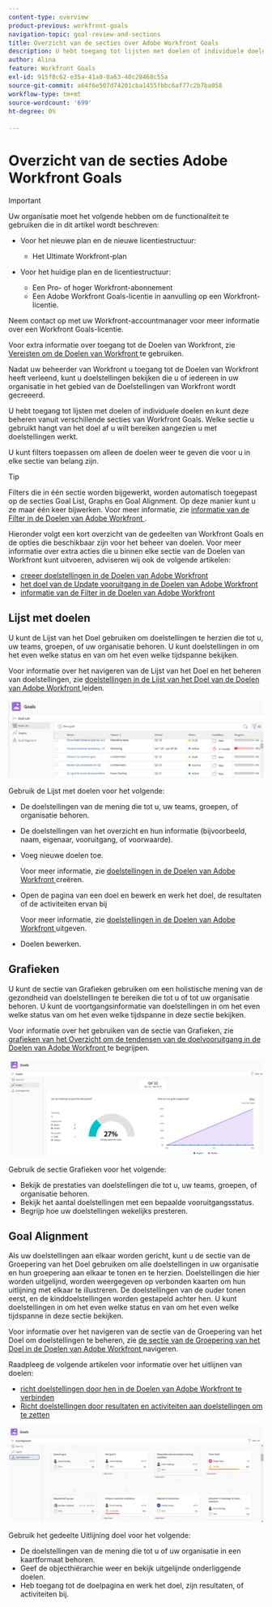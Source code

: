 ```yaml
---
content-type: overview
product-previous: workfront-goals
navigation-topic: goal-review-and-sections
title: Overzicht van de secties over Adobe Workfront Goals
description: U hebt toegang tot lijsten met doelen of individuele doelen en kunt deze beheren vanuit verschillende secties van Adobe Workfront Goals. Welke sectie u gebruikt hangt van het doel af u wilt bereiken wanneer u met doelstellingen werkt.
author: Alina
feature: Workfront Goals
exl-id: 915f8c62-e35a-41a0-8a63-40c28468c55a
source-git-commit: a64f6e507d74201cba1455fbbc6af77c2b7ba058
workflow-type: tm+mt
source-wordcount: '699'
ht-degree: 0%

---
```


# Overzicht van de secties Adobe Workfront Goals

<!--Audited for P&P only: 4/2025-->

>[!IMPORTANT]
>
>Uw organisatie moet het volgende hebben om de functionaliteit te gebruiken die in dit artikel wordt beschreven:
>
>* Voor het nieuwe plan en de nieuwe licentiestructuur:
>
>   * Het Ultimate Workfront-plan
>    
>* Voor het huidige plan en de licentiestructuur:
>
>   * Een Pro- of hoger Workfront-abonnement
>   * Een Adobe Workfront Goals-licentie in aanvulling op een Workfront-licentie.
>
>Neem contact op met uw Workfront-accountmanager voor meer informatie over een Workfront Goals-licentie.
> 
>Voor extra informatie over toegang tot de Doelen van Workfront, zie [ Vereisten om de Doelen van Workfront ](/help/quicksilver/workfront-goals/goal-management/access-needed-for-wf-goals.md) te gebruiken.

Nadat uw beheerder van Workfront u toegang tot de Doelen van Workfront heeft verleend, kunt u doelstellingen bekijken die u of iedereen in uw organisatie in het gebied van de Doelstellingen van Workfront wordt gecreeerd.

U hebt toegang tot lijsten met doelen of individuele doelen en kunt deze beheren vanuit verschillende secties van Workfront Goals. Welke sectie u gebruikt hangt van het doel af u wilt bereiken aangezien u met doelstellingen werkt.

U kunt filters toepassen om alleen de doelen weer te geven die voor u in elke sectie van belang zijn.

>[!TIP]
>
>Filters die in één sectie worden bijgewerkt, worden automatisch toegepast op de secties Goal List, Graphs en Goal Alignment. Op deze manier kunt u ze maar één keer bijwerken. Voor meer informatie, zie [ informatie van de Filter in de Doelen van Adobe Workfront ](../../workfront-goals/goal-management/filter-information-wf-goals.md).

Hieronder volgt een kort overzicht van de gedeelten van Workfront Goals en de opties die beschikbaar zijn voor het beheer van doelen. Voor meer informatie over extra acties die u binnen elke sectie van de Doelen van Workfront kunt uitvoeren, adviseren wij ook de volgende artikelen:

* [ creeer doelstellingen in de Doelen van Adobe Workfront ](../../workfront-goals/goal-management/create-goals.md)
* [ het doel van de Update vooruitgang in de Doelen van Adobe Workfront ](../../workfront-goals/goal-review-and-workfront-goals-sections/check-in-goals.md)
* [ informatie van de Filter in de Doelen van Adobe Workfront ](../../workfront-goals/goal-management/filter-information-wf-goals.md)


## Lijst met doelen

U kunt de Lijst van het Doel gebruiken om doelstellingen te herzien die tot u, uw teams, groepen, of uw organisatie behoren. U kunt doelstellingen in om het even welke status en van om het even welke tijdspanne bekijken.

Voor informatie over het navigeren van de Lijst van het Doel en het beheren van doelstellingen, zie [ doelstellingen in de Lijst van het Doel van de Doelen van Adobe Workfront ](../../workfront-goals/goal-review-and-workfront-goals-sections/manage-goals-in-goal-list.md) leiden.

![ Lijst van het Doel ](assets/goal-list-unshimmed.png)

Gebruik de Lijst met doelen voor het volgende:

* De doelstellingen van de mening die tot u, uw teams, groepen, of organisatie behoren.
* De doelstellingen van het overzicht en hun informatie (bijvoorbeeld, naam, eigenaar, vooruitgang, of voorwaarde).
* Voeg nieuwe doelen toe.

  Voor meer informatie, zie [ doelstellingen in de Doelen van Adobe Workfront ](../../workfront-goals/goal-management/create-goals.md) creëren.

* Open de pagina van een doel en bewerk en werk het doel, de resultaten of de activiteiten ervan bij

  Voor meer informatie, zie [ doelstellingen in de Doelen van Adobe Workfront ](../../workfront-goals/goal-management/edit-goals.md) uitgeven.

* Doelen bewerken.

## Grafieken

U kunt de sectie van Grafieken gebruiken om een holistische mening van de gezondheid van doelstellingen te bereiken die tot u of tot uw organisatie behoren. U kunt de voortgangsinformatie van doelstellingen in om het even welke status van om het even welke tijdspanne in deze sectie bekijken.

Voor informatie over het gebruiken van de sectie van Grafieken, zie [ grafieken van het Overzicht om de tendensen van de doelvooruitgang in de Doelen van Adobe Workfront ](../../workfront-goals/goal-review-and-workfront-goals-sections/review-goal-graphs.md) te begrijpen.

![ sectie van Grafieken ](assets/graphs-section-unshimmed.png)

Gebruik de sectie Grafieken voor het volgende:

* Bekijk de prestaties van doelstellingen die tot u, uw teams, groepen, of organisatie behoren.
* Bekijk het aantal doelstellingen met een bepaalde vooruitgangsstatus.
* Begrijp hoe uw doelstellingen wekelijks presteren.

## Goal Alignment

Als uw doelstellingen aan elkaar worden gericht, kunt u de sectie van de Groepering van het Doel gebruiken om alle doelstellingen in uw organisatie en hun groepering aan elkaar te tonen en te herzien. Doelstellingen die hier worden uitgelijnd, worden weergegeven op verbonden kaarten om hun uitlijning met elkaar te illustreren. De doelstellingen van de ouder tonen eerst, en de kinddoelstellingen worden gestapeld achter hen. U kunt doelstellingen in om het even welke status en van om het even welke tijdspanne in deze sectie bekijken.

Voor informatie over het navigeren van de sectie van de Groepering van het Doel om doelstellingen te beheren, zie [ de sectie van de Groepering van het Doel in de Doelen van Adobe Workfront ](../../workfront-goals/goal-alignment/navigate-goal-alignment-chart.md) navigeren.

Raadpleeg de volgende artikelen voor informatie over het uitlijnen van doelen:

* [ richt doelstellingen door hen in de Doelen van Adobe Workfront te verbinden ](../../workfront-goals/goal-alignment/align-goals-by-connecting-them.md)
* [Richt doelstellingen door resultaten en activiteiten aan doelstellingen om te zetten](../../workfront-goals/goal-alignment/align-goals-by-converting-results-activities.md)

![ Goal groeperingssectie ](assets/goal-alignment-section-unshimmed.png)

Gebruik het gedeelte Uitlijning doel voor het volgende:

* De doelstellingen van de mening die tot u of uw organisatie in een kaartformaat behoren.
* Geef de objecthiërarchie weer en bekijk uitgelijnde onderliggende doelen.
* Heb toegang tot de doelpagina en werk het doel, zijn resultaten, of activiteiten bij.

<!--
## Pulse

<span class="preview"> The Pulse section has been removed from the Preview environment and will be removed from Workfront Goals with the 23.1 release. Use the Goal List area to review goals that you or your teams are responsible for.</span> 

You can use the Pulse section to review and request updates to goals that might influence the progress of your goals. These could be your own goals, or goals that belong to your teams, groups, or your organization. You can view goals in any status and from any time period in this section.

>[!TIP]
>
>Only goals that have been checked in on at least once display in the Pulse section.

For information about reviewing goals using the Pulse section, see [Review goals in the Adobe Workfront Goals Pulse section](../../workfront-goals/goal-review-and-workfront-goals-sections/review-goals-in-pulse.md).

![Pulse section](assets/pulse-section-350x141.png)

Use the Pulse section to do the following:

* View goals that belong to your teams, groups, or organization. 
* Review goal progress and updates, including aligned goals, their results, and activities. 
* Make or ask for updates to a goal by adding a comment. 
* Access the Goal Details panel and edit and update the goal, its results, or activities.
* Add new goals. 
* Check in on goals.

  >[!TIP]
  >
  >Clicking Check in opens the Check-in section in the left panel.

## Check-in

<span class="preview"> The Check-in section has been removed from the Preview environment and will be removed from Workfront Goals with the 23.1 release. Use the Goal List area to review goals that you or your teams are responsible for.</span>

You must have access to Edit Goals in your access level before you can access the Check- in section. For information about granting access to Goals, see  [Grant access to Adobe Workfront Goals](../../administration-and-setup/add-users/configure-and-grant-access/grant-access-goals.md).

You can use the Check-in section to update active goals and any results and activities that you are the owner of. You can primarily view only goals in an Active status in this section. Children goals aligned to active parents also display in the Check-in section, regardless of their status.

>[!IMPORTANT]
>
>* A goal displays in the Check-in section only if it is assigned to you or if it has a result or activity that is assigned to you. 
>* If a goal assigned to you is the child goal of a parent that is not assigned to you and your goal (the child goal) is closed, inactive, or a draft, the parent goal does not display in your Check-in section. 
>

For information about managing goals in the Goal List, see [Manage goals in the Goal List of Adobe Workfront Goals](../../workfront-goals/goal-review-and-workfront-goals-sections/manage-goals-in-goal-list.md).

![Check in section](assets/check-in-section-350x143.png)

Use the Check-in section to do the following:

* Review goal progress and updates, including aligned goals, their results, and activities. 
* Update the progress on the results and activities that are assigned to you. For information about updating goals by checking in on them, see [Update goal progress in Adobe Workfront Goals](../../workfront-goals/goal-review-and-workfront-goals-sections/check-in-goals.md).

  >[!IMPORTANT]
  >
  >You can check in only on the results and activities assigned to you in the Check-in section, and not those that are assigned to other entities.

* Add a comment to a goal, then click Post to make or ask for updates to a goal. 
* Access the Goal Details panel and edit and update the goal, its results, or activities.
* Add new goals.
-->
